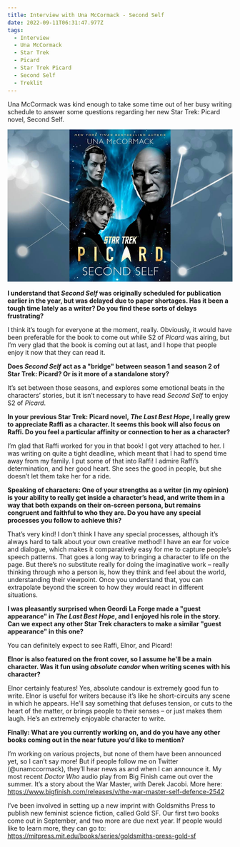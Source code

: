 ```yaml
---
title: Interview with Una McCormack - Second Self
date: 2022-09-11T06:31:47.977Z
tags:
  - Interview
  - Una McCormack
  - Star Trek
  - Picard
  - Star Trek Picard
  - Second Self
  - Treklit
---
```

U﻿na McCormack was kind enough to take some time out of her busy writing schedule to answer some questions regarding her new Star Trek: Picard novel, Second Self. 

![](/uploads/star_trek_picard_second_self_una_mccormack_interview.jpg)

**I understand that *Second Self* was originally scheduled for publication earlier in the year, but was delayed due to paper shortages. Has it been a tough time lately as a writer? Do you find these sorts of delays frustrating?** 

I think it’s tough for everyone at the moment, really. Obviously, it would have been preferable for the book to come out while S2 of *Picard* was airing, but I’m very glad that the book is coming out at last, and I hope that people enjoy it now that they can read it. 

**Does *Second Self* act as a "bridge" between season 1 and season 2 of Star Trek: Picard? Or is it more of a standalone story?**

It’s set between those seasons, and explores some emotional beats in the characters’ stories, but it isn’t necessary to have read *Second Self* to enjoy S2 of *Picard*. 

**In your previous Star Trek: Picard novel, *The Last Best Hope*, I really grew to appreciate Raffi as a character. It seems this book will also focus on Raffi. Do you feel a particular affinity or connection to her as a character?**

I’m glad that Raffi worked for you in that book! I got very attached to her. I was writing on quite a tight deadline, which meant that I had to spend time away from my family. I put some of that into Raffi! I admire Raffi’s determination, and her good heart. She sees the good in people, but she doesn’t let them take her for a ride. 

**Speaking of characters: One of your strengths as a writer (in my opinion) is your ability to really get inside a character’s head, and write them in a way that both expands on their on-screen persona, but remains congruent and faithful to who they are. Do you have any special processes you follow to achieve this?**

That’s very kind! I don’t think I have any special processes, although it’s always hard to talk about your own creative method! I have an ear for voice and dialogue, which makes it comparatively easy for me to capture people’s speech patterns. That goes a long way to bringing a character to life on the page. But there’s no substitute really for doing the imaginative work – really thinking through who a person is, how they think and feel about the world, understanding their viewpoint. Once you understand that, you can extrapolate beyond the screen to how they would react in different situations. 

**I was pleasantly surprised when Geordi La Forge made a "guest appearance" in *The Last Best Hope*, and I enjoyed his role in the story. Can we expect any other Star Trek characters to make a similar "guest appearance" in this one?**

You can definitely expect to see Raffi, Elnor, and Picard! 

**Elnor is also featured on the front cover, so I assume he'll be a main character. Was it fun using *absolute candor* when writing scenes with his character?**

Elnor certainly features! Yes, absolute candour is extremely good fun to write. Elnor is useful for writers because it’s like he short-circuits any scene in which he appears. He’ll say something that defuses tension, or cuts to the heart of the matter, or brings people to their senses – or just makes them laugh. He’s an extremely enjoyable character to write. 

**Finally: What are you currently working on, and do you have any other books coming out in the near future you'd like to mention?** 

I’m working on various projects, but none of them have been announced yet, so I can’t say more! But if people follow me on Twitter (@unamccormack), they’ll hear news as and when I can announce it. My most recent *Doctor Who* audio play from Big Finish came out over the summer. It’s a story about the War Master, with Derek Jacobi. More here: <https://www.bigfinish.com/releases/v/the-war-master-self-defence-2542> 

I’ve been involved in setting up a new imprint with Goldsmiths Press to publish new feminist science fiction, called Gold SF. Our first two books come out in September, and two more are due next year. If people would like to learn more, they can go to: <https://mitpress.mit.edu/books/series/goldsmiths-press-gold-sf>
